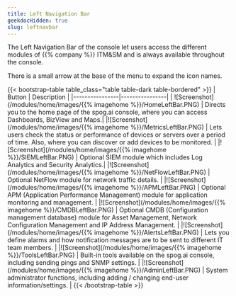 ```yaml
---
title: Left Navigation Bar
geekdocHidden: true
slug: leftnavbar
---
```



The Left Navigation Bar of the console let users access the different modules of {{% company %}} ITM&SM and is always available throughout the console.

There is a small arrow at the base of the menu to expand the icon names.


{{< bootstrap-table table_class="table table-dark table-bordered" >}}
| Button | Description |
|----------------|----------------|
| ![Screenshot](/modules/home/images/{{% imagehome %}}/HomeLeftBar.PNG) | Directs you to the home page of the spog.ai console, where you can access Dashboards, BizView and Maps.|
|![Screenshot](/modules/home/images/{{% imagehome %}}/MetricsLeftBar.PNG) | Lets users check the status or performance of devices or servers over a period of time. Also, where you can discover or add devices to be monitored.      |
|![Screenshot](/modules/home/images/{{% imagehome %}}/SIEMLeftBar.PNG) | Optional SIEM module which includes Log Analytics and Security Analytics.|
|![Screenshot](/modules/home/images/{{% imagehome %}}/NetFlowLeftBar.PNG) | Optional NetFlow module for network traffic details. |
|![Screenshot](/modules/home/images/{{% imagehome %}}/APMLeftBar.PNG) | Optional APM (Application Performance Management) module for application monitoring and management. |
|![Screenshot](/modules/home/images/{{% imagehome %}}/CMDBLeftBar.PNG) | Optional CMDB (Configuration management database) module for Asset Management, Network Configuration Management and IP Address Management. |
|![Screenshot](/modules/home/images/{{% imagehome %}}/AlertsLeftBar.PNG) | Lets you define alarms and how notification messages are to be sent to different IT team members. |
|![Screenshot](/modules/home/images/{{% imagehome %}}/ToolsLeftBar.PNG) | Built-in tools available on the spog.ai console, including sending pings and SNMP settings. |
|![Screenshot](/modules/home/images/{{% imagehome %}}/AdminLeftBar.PNG) | System administrator functions, including adding / changing end-user information/settings. |
{{< /bootstrap-table >}}